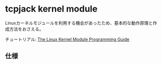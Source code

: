 # tcpjack kernel module


Linuxカーネルモジュールを利用する機会があったため、基本的な動作原理と作成方法をおさえる。

チュートリアル: [The Linux Kernel Module Programming Guide](https://tldp.org/LDP/lkmpg/2.6/html/lkmpg.html#AEN121)


## 仕様

